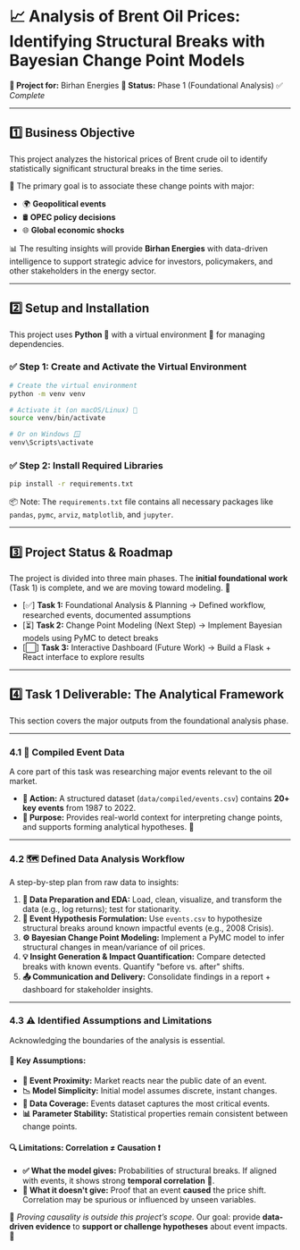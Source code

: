 # 📈 **Analysis of Brent Oil Prices: Identifying Structural Breaks with Bayesian Change Point Models**

**🏢 Project for:** Birhan Energies
**📌 Status:** Phase 1 (Foundational Analysis) ✅ *Complete*

---

## 1️⃣ **Business Objective**

This project analyzes the historical prices of Brent crude oil to identify statistically significant structural breaks in the time series.

🎯 The primary goal is to associate these change points with major:

* 🌍 **Geopolitical events**
* 🛢️ **OPEC policy decisions**
* 🌐 **Global economic shocks**

📊 The resulting insights will provide **Birhan Energies** with data-driven intelligence to support strategic advice for investors, policymakers, and other stakeholders in the energy sector.

---

## 2️⃣ **Setup and Installation**

This project uses **Python 🐍** with a virtual environment 🧪 for managing dependencies.

### ✅ Step 1: Create and Activate the Virtual Environment

```bash
# Create the virtual environment
python -m venv venv

# Activate it (on macOS/Linux) 🐧
source venv/bin/activate

# Or on Windows 🪟
venv\Scripts\activate
```

### ✅ Step 2: Install Required Libraries

```bash
pip install -r requirements.txt
```

📦 Note: The `requirements.txt` file contains all necessary packages like `pandas`, `pymc`, `arviz`, `matplotlib`, and `jupyter`.

---

## 3️⃣ **Project Status & Roadmap**

The project is divided into three main phases. The **initial foundational work** (Task 1) is complete, and we are moving toward modeling. 🚀

* \[✅] **Task 1:** Foundational Analysis & Planning
  → Defined workflow, researched events, documented assumptions
* \[⏳] **Task 2:** Change Point Modeling (Next Step)
  → Implement Bayesian models using PyMC to detect breaks
* \[⬜] **Task 3:** Interactive Dashboard (Future Work)
  → Build a Flask + React interface to explore results

---

## 4️⃣ **Task 1 Deliverable: The Analytical Framework**

This section covers the major outputs from the foundational analysis phase.

---

### 4.1 📅 **Compiled Event Data**

A core part of this task was researching major events relevant to the oil market.

* **📂 Action:** A structured dataset (`data/compiled/events.csv`) contains **20+ key events** from 1987 to 2022.
* **📌 Purpose:** Provides real-world context for interpreting change points, and supports forming analytical hypotheses. 🧠

---

### 4.2 🗺️ **Defined Data Analysis Workflow**

A step-by-step plan from raw data to insights:

1. **🧹 Data Preparation and EDA:**
   Load, clean, visualize, and transform the data (e.g., log returns); test for stationarity.
2. **🤔 Event Hypothesis Formulation:**
   Use `events.csv` to hypothesize structural breaks around known impactful events (e.g., 2008 Crisis).
3. **⚙️ Bayesian Change Point Modeling:**
   Implement a PyMC model to infer structural changes in mean/variance of oil prices.
4. **💡 Insight Generation & Impact Quantification:**
   Compare detected breaks with known events. Quantify "before vs. after" shifts.
5. **📤 Communication and Delivery:**
   Consolidate findings in a report + dashboard for stakeholder insights.

---

### 4.3 ⚠️ **Identified Assumptions and Limitations**

Acknowledging the boundaries of the analysis is essential.

#### 🔑 Key Assumptions:

* **📅 Event Proximity:** Market reacts near the public date of an event.
* **📉 Model Simplicity:** Initial model assumes discrete, instant changes.
* **🧾 Data Coverage:** Events dataset captures the most critical events.
* **📊 Parameter Stability:** Statistical properties remain consistent between change points.

#### 🔍 Limitations: Correlation ≠ Causation ❗️

* **✅ What the model gives:**
  Probabilities of structural breaks. If aligned with events, it shows strong **temporal correlation** 🔗.
* **🚫 What it doesn't give:**
  Proof that an event **caused** the price shift. Correlation may be spurious or influenced by unseen variables.

🔬 *Proving causality is outside this project’s scope.*
Our goal: provide **data-driven evidence** to **support or challenge hypotheses** about event impacts. 🎯